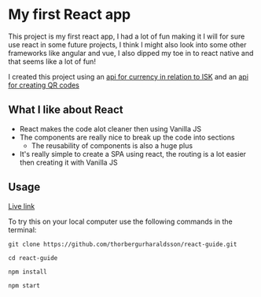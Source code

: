 # My first React app

This project is my first react app, I had a lot of fun making it I will for sure use react in some future projects, I think I might also look into some other frameworks like angular and vue, I also dipped my toe in to react native and that seems like a lot of fun!

I created this project using an [api for currency in relation to ISK](http://docs.apis.is/#endpoint-currency) and an [api for creating QR codes](https://www.qrtag.net/api/)

## What I like about React

- React makes the code alot cleaner then using Vanilla JS
- The components are really nice to break up the code into sections
  - The reusability of components is also a huge plus
- It's really simple to create a SPA using react, the routing is a lot easier then creating it with Vanilla JS

## Usage

[Live link](https://react.thorbergur.me/)

To try this on your local computer use the following commands in the terminal:

`git clone https://github.com/thorbergurharaldsson/react-guide.git`

`cd react-guide`

`npm install`

`npm start`
